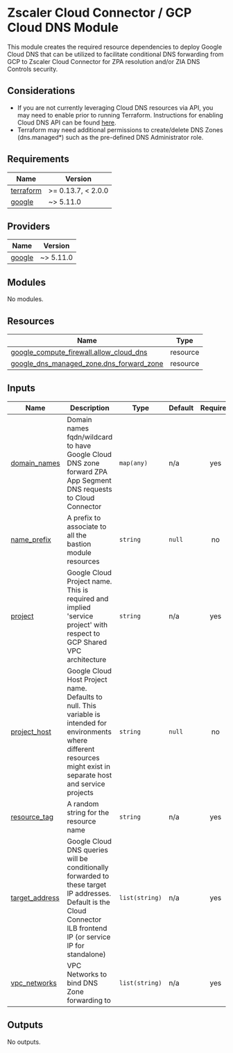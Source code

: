 # Zscaler Cloud Connector / GCP Cloud DNS Module

This module creates the required resource dependencies to deploy Google Cloud DNS that can be utilized to facilitate conditional DNS forwarding from GCP to Zscaler Cloud Connector for ZPA resolution and/or ZIA DNS Controls security.

## Considerations
* If you are not currently leveraging Cloud DNS resources via API, you may need to enable prior to running Terraform. Instructions for enabling Cloud DNS API can be found [here](https://cloud.google.com/dns/docs/zones).
* Terraform may need additional permissions to create/delete DNS Zones (dns.managed*) such as the pre-defined DNS Administrator role.

<!-- BEGINNING OF PRE-COMMIT-TERRAFORM DOCS HOOK -->
## Requirements

| Name | Version |
|------|---------|
| <a name="requirement_terraform"></a> [terraform](#requirement\_terraform) | >= 0.13.7, < 2.0.0 |
| <a name="requirement_google"></a> [google](#requirement\_google) | ~> 5.11.0 |

## Providers

| Name | Version |
|------|---------|
| <a name="provider_google"></a> [google](#provider\_google) | ~> 5.11.0 |

## Modules

No modules.

## Resources

| Name | Type |
|------|------|
| [google_compute_firewall.allow_cloud_dns](https://registry.terraform.io/providers/hashicorp/google/latest/docs/resources/compute_firewall) | resource |
| [google_dns_managed_zone.dns_forward_zone](https://registry.terraform.io/providers/hashicorp/google/latest/docs/resources/dns_managed_zone) | resource |

## Inputs

| Name | Description | Type | Default | Required |
|------|-------------|------|---------|:--------:|
| <a name="input_domain_names"></a> [domain\_names](#input\_domain\_names) | Domain names fqdn/wildcard to have Google Cloud DNS zone forward ZPA App Segment DNS requests to Cloud Connector | `map(any)` | n/a | yes |
| <a name="input_name_prefix"></a> [name\_prefix](#input\_name\_prefix) | A prefix to associate to all the bastion module resources | `string` | `null` | no |
| <a name="input_project"></a> [project](#input\_project) | Google Cloud Project name. This is required and implied 'service project' with respect to GCP Shared VPC architecture | `string` | n/a | yes |
| <a name="input_project_host"></a> [project\_host](#input\_project\_host) | Google Cloud Host Project name. Defaults to null. This variable is intended for environments where different resources might exist in separate host and service projects | `string` | `null` | no |
| <a name="input_resource_tag"></a> [resource\_tag](#input\_resource\_tag) | A random string for the resource name | `string` | n/a | yes |
| <a name="input_target_address"></a> [target\_address](#input\_target\_address) | Google Cloud DNS queries will be conditionally forwarded to these target IP addresses. Default is the Cloud Connector ILB frontend IP (or service IP for standalone) | `list(string)` | n/a | yes |
| <a name="input_vpc_networks"></a> [vpc\_networks](#input\_vpc\_networks) | VPC Networks to bind DNS Zone forwarding to | `list(string)` | n/a | yes |

## Outputs

No outputs.
<!-- END OF PRE-COMMIT-TERRAFORM DOCS HOOK -->
